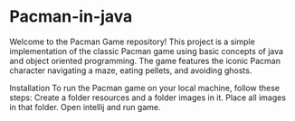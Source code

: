 # Pacman-in-java
Welcome to the Pacman Game repository! This project is a simple implementation of the classic Pacman game using basic concepts of java and object oriented programming. The game features the iconic Pacman character navigating a maze, eating pellets, and avoiding ghosts.

Installation
To run the Pacman game on your local machine, follow these steps:
    Create a folder resources and a folder images in it.
    Place all images in that folder.
    Open intellij and run game.
